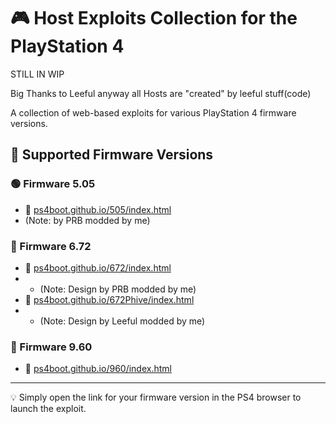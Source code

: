 # 🎮 Host Exploits Collection for the PlayStation 4

STILL IN WIP 

Big Thanks to Leeful anyway all Hosts are "created" by leeful stuff(code)

A collection of web-based exploits for various PlayStation 4 firmware versions.

## 📌 Supported Firmware Versions

### 🟢 Firmware 5.05
- 🔗 [ps4boot.github.io/505/index.html](https://ps4boot.github.io/505/index.html)
- (Note: by PRB modded by me)

### 🔵 Firmware 6.72
- 🔗 [ps4boot.github.io/672/index.html](https://ps4boot.github.io/672/index.html)
- - (Note: Design by PRB modded by me)
- 🔗 [ps4boot.github.io/672Phive/index.html](https://ps4boot.github.io/672Phive/index.html)
- - (Note: Design by Leeful modded by me)

### 🔴 Firmware 9.60
- 🔗 [ps4boot.github.io/960/index.html](https://ps4boot.github.io/960/index.html)

---

💡 Simply open the link for your firmware version in the PS4 browser to launch the exploit.
